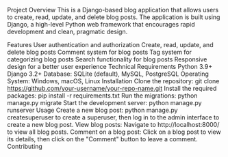 Project Overview
This is a Django-based blog application that allows users to create, read, update, and delete blog posts. The application is built using Django, a high-level Python web framework that encourages rapid development and clean, pragmatic design.

Features
User authentication and authorization
Create, read, update, and delete blog posts
Comment system for blog posts
Tag system for categorizing blog posts
Search functionality for blog posts
Responsive design for a better user experience
Technical Requirements
Python 3.9+
Django 3.2+
Database: SQLite (default), MySQL, PostgreSQL
Operating System: Windows, macOS, Linux
Installation
Clone the repository: git clone https://github.com/your-username/your-repo-name.git
Install the required packages: pip install -r requirements.txt
Run the migrations: python manage.py migrate
Start the development server: python manage.py runserver
Usage
Create a new blog post: python manage.py createsuperuser to create a superuser, then log in to the admin interface to create a new blog post.
View blog posts: Navigate to http://localhost:8000/ to view all blog posts.
Comment on a blog post: Click on a blog post to view its details, then click on the "Comment" button to leave a comment.
Contributing
